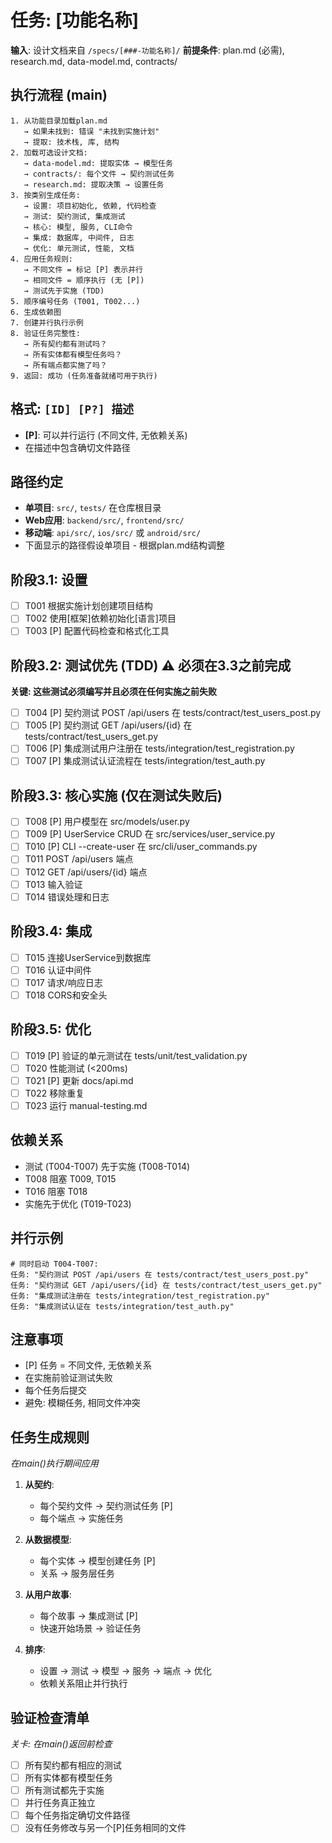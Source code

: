 # 任务: [功能名称]

**输入**: 设计文档来自 `/specs/[###-功能名称]/`
**前提条件**: plan.md (必需), research.md, data-model.md, contracts/

## 执行流程 (main)
```
1. 从功能目录加载plan.md
   → 如果未找到: 错误 "未找到实施计划"
   → 提取: 技术栈, 库, 结构
2. 加载可选设计文档:
   → data-model.md: 提取实体 → 模型任务
   → contracts/: 每个文件 → 契约测试任务
   → research.md: 提取决策 → 设置任务
3. 按类别生成任务:
   → 设置: 项目初始化, 依赖, 代码检查
   → 测试: 契约测试, 集成测试
   → 核心: 模型, 服务, CLI命令
   → 集成: 数据库, 中间件, 日志
   → 优化: 单元测试, 性能, 文档
4. 应用任务规则:
   → 不同文件 = 标记 [P] 表示并行
   → 相同文件 = 顺序执行 (无 [P])
   → 测试先于实施 (TDD)
5. 顺序编号任务 (T001, T002...)
6. 生成依赖图
7. 创建并行执行示例
8. 验证任务完整性:
   → 所有契约都有测试吗？
   → 所有实体都有模型任务吗？
   → 所有端点都实施了吗？
9. 返回: 成功 (任务准备就绪可用于执行)
```

## 格式: `[ID] [P?] 描述`
- **[P]**: 可以并行运行 (不同文件, 无依赖关系)
- 在描述中包含确切文件路径

## 路径约定
- **单项目**: `src/`, `tests/` 在仓库根目录
- **Web应用**: `backend/src/`, `frontend/src/`
- **移动端**: `api/src/`, `ios/src/` 或 `android/src/`
- 下面显示的路径假设单项目 - 根据plan.md结构调整

## 阶段3.1: 设置
- [ ] T001 根据实施计划创建项目结构
- [ ] T002 使用[框架]依赖初始化[语言]项目
- [ ] T003 [P] 配置代码检查和格式化工具

## 阶段3.2: 测试优先 (TDD) ⚠️ 必须在3.3之前完成
**关键: 这些测试必须编写并且必须在任何实施之前失败**
- [ ] T004 [P] 契约测试 POST /api/users 在 tests/contract/test_users_post.py
- [ ] T005 [P] 契约测试 GET /api/users/{id} 在 tests/contract/test_users_get.py
- [ ] T006 [P] 集成测试用户注册在 tests/integration/test_registration.py
- [ ] T007 [P] 集成测试认证流程在 tests/integration/test_auth.py

## 阶段3.3: 核心实施 (仅在测试失败后)
- [ ] T008 [P] 用户模型在 src/models/user.py
- [ ] T009 [P] UserService CRUD 在 src/services/user_service.py
- [ ] T010 [P] CLI --create-user 在 src/cli/user_commands.py
- [ ] T011 POST /api/users 端点
- [ ] T012 GET /api/users/{id} 端点
- [ ] T013 输入验证
- [ ] T014 错误处理和日志

## 阶段3.4: 集成
- [ ] T015 连接UserService到数据库
- [ ] T016 认证中间件
- [ ] T017 请求/响应日志
- [ ] T018 CORS和安全头

## 阶段3.5: 优化
- [ ] T019 [P] 验证的单元测试在 tests/unit/test_validation.py
- [ ] T020 性能测试 (<200ms)
- [ ] T021 [P] 更新 docs/api.md
- [ ] T022 移除重复
- [ ] T023 运行 manual-testing.md

## 依赖关系
- 测试 (T004-T007) 先于实施 (T008-T014)
- T008 阻塞 T009, T015
- T016 阻塞 T018
- 实施先于优化 (T019-T023)

## 并行示例
```
# 同时启动 T004-T007:
任务: "契约测试 POST /api/users 在 tests/contract/test_users_post.py"
任务: "契约测试 GET /api/users/{id} 在 tests/contract/test_users_get.py"
任务: "集成测试注册在 tests/integration/test_registration.py"
任务: "集成测试认证在 tests/integration/test_auth.py"
```

## 注意事项
- [P] 任务 = 不同文件, 无依赖关系
- 在实施前验证测试失败
- 每个任务后提交
- 避免: 模糊任务, 相同文件冲突

## 任务生成规则
*在main()执行期间应用*

1. **从契约**:
   - 每个契约文件 → 契约测试任务 [P]
   - 每个端点 → 实施任务
   
2. **从数据模型**:
   - 每个实体 → 模型创建任务 [P]
   - 关系 → 服务层任务
   
3. **从用户故事**:
   - 每个故事 → 集成测试 [P]
   - 快速开始场景 → 验证任务

4. **排序**:
   - 设置 → 测试 → 模型 → 服务 → 端点 → 优化
   - 依赖关系阻止并行执行

## 验证检查清单
*关卡: 在main()返回前检查*

- [ ] 所有契约都有相应的测试
- [ ] 所有实体都有模型任务
- [ ] 所有测试都先于实施
- [ ] 并行任务真正独立
- [ ] 每个任务指定确切文件路径
- [ ] 没有任务修改与另一个[P]任务相同的文件
